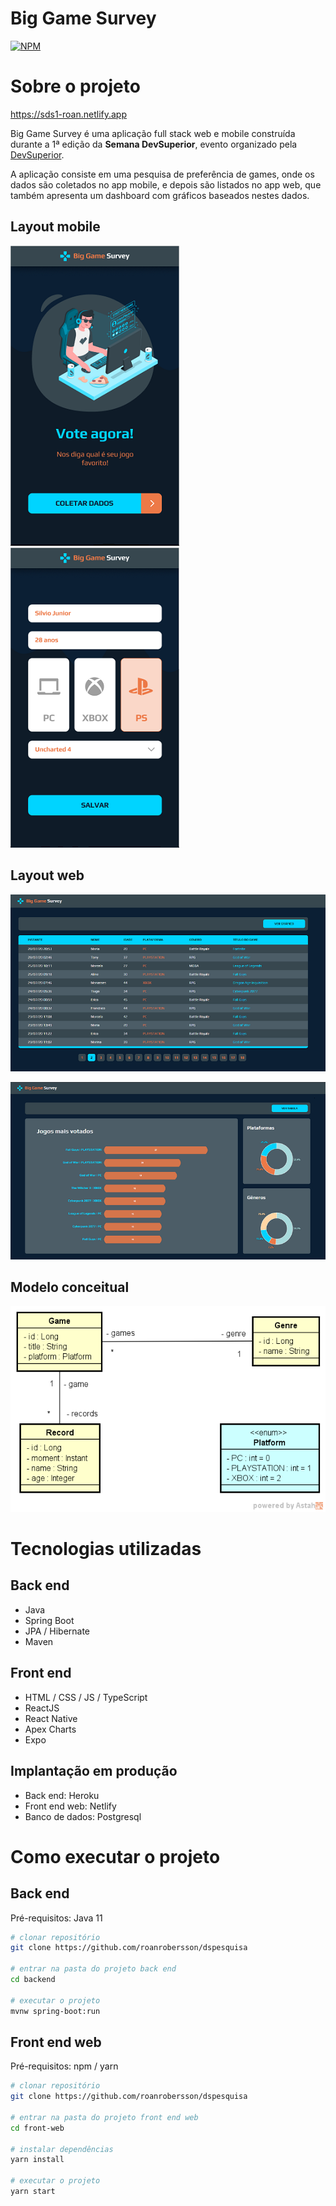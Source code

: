 # Big Game Survey 
[![NPM](https://img.shields.io/npm/l/react)](https://github.com/roanrobersson/dspesquisa/blob/master/LICENSE) 

# Sobre o projeto

https://sds1-roan.netlify.app

Big Game Survey é uma aplicação full stack web e mobile construída durante a 1ª edição da **Semana DevSuperior**, evento organizado pela [DevSuperior](https://devsuperior.com "Site da DevSuperior").

A aplicação consiste em uma pesquisa de preferência de games, onde os dados são coletados no app mobile, e depois são listados no app web, que também apresenta um dashboard com gráficos baseados nestes dados.

## Layout mobile
![Mobile 1](https://raw.githubusercontent.com/roanrobersson/assets/master/dspesquisa/mobile1.png) ![Mobile 2](https://raw.githubusercontent.com/roanrobersson/assets/master/dspesquisa/mobile2.png)

## Layout web
![Web 1](https://raw.githubusercontent.com/roanrobersson/assets/master/dspesquisa/web1.png)

![Web 2](https://raw.githubusercontent.com/roanrobersson/assets/master/dspesquisa/web2.png)

## Modelo conceitual
![Modelo Conceitual](https://raw.githubusercontent.com/roanrobersson/assets/master/dspesquisa/modelo-conceitual.png)

# Tecnologias utilizadas
## Back end
- Java
- Spring Boot
- JPA / Hibernate
- Maven
## Front end
- HTML / CSS / JS / TypeScript
- ReactJS
- React Native
- Apex Charts
- Expo
## Implantação em produção
- Back end: Heroku
- Front end web: Netlify
- Banco de dados: Postgresql

# Como executar o projeto

## Back end
Pré-requisitos: Java 11

```bash
# clonar repositório
git clone https://github.com/roanrobersson/dspesquisa

# entrar na pasta do projeto back end
cd backend

# executar o projeto
mvnw spring-boot:run
```

## Front end web
Pré-requisitos: npm / yarn

```bash
# clonar repositório
git clone https://github.com/roanrobersson/dspesquisa

# entrar na pasta do projeto front end web
cd front-web

# instalar dependências
yarn install

# executar o projeto
yarn start
```

